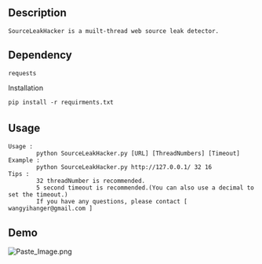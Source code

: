 Description
---
```
SourceLeakHacker is a muilt-thread web source leak detector.
```

Dependency
---
```
requests
```

Installation
```
pip install -r requirments.txt
```

Usage  　
---

```
Usage :
        python SourceLeakHacker.py [URL] [ThreadNumbers] [Timeout]
Example :
        python SourceLeakHacker.py http://127.0.0.1/ 32 16
Tips :
        32 threadNumber is recommended.
        5 second timeout is recommended.(You can also use a decimal to set the timeout.)
        If you have any questions, please contact [ wangyihanger@gmail.com ]
```



Demo
---

![Paste_Image.png](http://upload-images.jianshu.io/upload_images/2355077-30574de858402b73.png?imageMogr2/auto-orient/strip%7CimageView2/2/w/1240)
